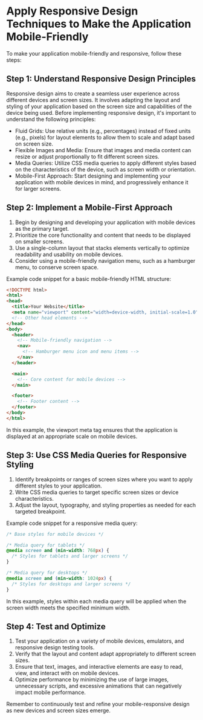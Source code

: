 

# Apply Responsive Design Techniques to Make the Application Mobile-Friendly

To make your application mobile-friendly and responsive, follow these steps:

## Step 1: Understand Responsive Design Principles

Responsive design aims to create a seamless user experience across different devices and screen sizes. It involves adapting the layout and styling of your application based on the screen size and capabilities of the device being used. Before implementing responsive design, it's important to understand the following principles:

- Fluid Grids: Use relative units (e.g., percentages) instead of fixed units (e.g., pixels) for layout elements to allow them to scale and adapt based on screen size.
- Flexible Images and Media: Ensure that images and media content can resize or adjust proportionally to fit different screen sizes.
- Media Queries: Utilize CSS media queries to apply different styles based on the characteristics of the device, such as screen width or orientation.
- Mobile-First Approach: Start designing and implementing your application with mobile devices in mind, and progressively enhance it for larger screens.

## Step 2: Implement a Mobile-First Approach

1. Begin by designing and developing your application with mobile devices as the primary target.
2. Prioritize the core functionality and content that needs to be displayed on smaller screens.
3. Use a single-column layout that stacks elements vertically to optimize readability and usability on mobile devices.
4. Consider using a mobile-friendly navigation menu, such as a hamburger menu, to conserve screen space.

Example code snippet for a basic mobile-friendly HTML structure:

```html
<!DOCTYPE html>
<html>
<head>
  <title>Your Website</title>
  <meta name="viewport" content="width=device-width, initial-scale=1.0">
  <!-- Other head elements -->
</head>
<body>
  <header>
    <!-- Mobile-friendly navigation -->
    <nav>
      <!-- Hamburger menu icon and menu items -->
    </nav>
  </header>

  <main>
    <!-- Core content for mobile devices -->
  </main>

  <footer>
    <!-- Footer content -->
  </footer>
</body>
</html>
```

In this example, the viewport meta tag ensures that the application is displayed at an appropriate scale on mobile devices.

## Step 3: Use CSS Media Queries for Responsive Styling

1. Identify breakpoints or ranges of screen sizes where you want to apply different styles to your application.
2. Write CSS media queries to target specific screen sizes or device characteristics.
3. Adjust the layout, typography, and styling properties as needed for each targeted breakpoint.

Example code snippet for a responsive media query:

```css
/* Base styles for mobile devices */

/* Media query for tablets */
@media screen and (min-width: 768px) {
  /* Styles for tablets and larger screens */
}

/* Media query for desktops */
@media screen and (min-width: 1024px) {
  /* Styles for desktops and larger screens */
}
```

In this example, styles within each media query will be applied when the screen width meets the specified minimum width.

## Step 4: Test and Optimize

1. Test your application on a variety of mobile devices, emulators, and responsive design testing tools.
2. Verify that the layout and content adapt appropriately to different screen sizes.
3. Ensure that text, images, and interactive elements are easy to read, view, and interact with on mobile devices.
4. Optimize performance by minimizing the use of large images, unnecessary scripts, and excessive animations that can negatively impact mobile performance.

Remember to continuously test and refine your mobile-responsive design as new devices and screen sizes emerge.

